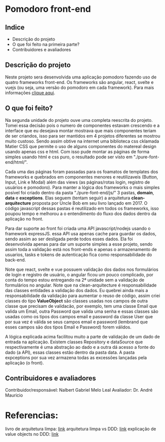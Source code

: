 # Pomodoro front-end

## Indice

- Descrição do projeto
- O que foi feito na primeira parte?
- Contribuidores e avaliadores

## Descrição do projeto

Neste projeto sera desenvolvida uma aplicação pomodoro fazendo uso de quatro frameworks front-end. Os frameworks são angular, react, svelte e vuejs (ou seja, uma versão do pomodoro em cada framework). Para mais informações [clique aqui](http://dimap.ufrn.br/~andre/mat/courses/fwjs/).

## O que foi feito?

Na segunda unidade do projeto ouve uma completa reescrita do projeto. Tomei essa decisão pois o numero de componentes estavam crescendo e a interface que eu desejava montar mostrava que mais componentes teriam de ser criandos, isso para ser mantidos em 4 projetos diferentes se mostrou muito custoso. Sendo assim obtive na internet uma biblioteca css cklamada Matier CSS que permite o uso de alguns componentes do matereal design usando apenas css e html. Com isso pude montar as páginas de forma simples usando html e css puro, o resultado pode ser visto em "./pure-font-end/html/".

Cada uma das páginas foram passadas para os foamatos de templates dos frameworks e quebrados em componentes menores e reutilizaveis (Button, Input, Link e Modal) além das views (as páginas/rotas login, registro de usuários e pomodoro). Para manter a lógica dos frameworks o mais simples posível foi criado dentro da pasta "./pure-font-end/js/" 3 pastas, **domain**, **data** e **exceptions**. Elas seguem (tentam seguir) a arquitetura **clean-arquitecture** proposta por Uncle Bob em seu livro lançado em 2017. O código javascript dessas pastas é reutilizado em todos os frameworks, isso poupou tempo e melhorou a o entendimento do fluxo dos dados dentro da aplicação no front.

Para dar suporte ao front foi criada uma API javascript/nodejs usando o framework expressJS. essa API usa apenas cache para guardar os dados, sendo assim ao ser desligada perde todos esses dados. Ela foi desenvolvida apenas para dar um suporte simples a esse projeto, sendo assim toda a validação está nos front-ends e apenas o armazenamento de usuarios, tasks e tokens de autenticação fica como responsabilidade do back-end.

Note que react, svelte e vue possuem validação dos dados nos formulários de login e registro de usuário, o angular ficou um pouco complicado, por conta do tempo estou entregando na 2ª unidade sem a validação de formulários no angular. Note que na clean-arquitecture é responsabilidade das classes entidades a validação dos dados. Eu quebrei ainda mais a responsabilidade da validação para aumentar o reuso de código, assim criei classes do tipo **ValueObject** são classes usadas nos campos de outra classe que precisam de validacão, por exemplo, tem uma classe Email que valida um Email, outra Password que valida uma senha e essas classes são usadas como os tipos dos campos email e password da classe User que por sua vez é válida se seus campos email e password (lembrand que esses campos são dos tipos Email e Password) forem válidos.

A lógica explicada acima facilitou muito a parte de validação de um dado de entrada na aplicação. Existem classes Repository e dataSource que respectivamente é uma abstração ao dado e a outra dá acesso a fonte do dado (a API), essas classes estão dentro da pasta data. A pasta expceptions por sua vez armazena todas as excessões lançadas pela aplicação (o front).

## Contribuidores e avaliadores

Contribuidor/responsável: Nalbert Gabriel Melo Leal
Avaliador: Dr. André Mauricio

# Referencias:

livro de arquitetura limpa: [link](https://www.amazon.com/Clean-Architecture-Craftsmans-Software-Structure/dp/0134494164)
arquitetura limpa vs DDD: [link](https://khalilstemmler.com/articles/software-design-architecture/domain-driven-design-vs-clean-architecture/)
explicação de value objects no DDD: [link](https://khalilstemmler.com/articles/typescript-value-object/)